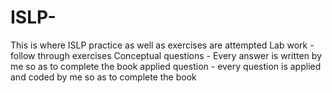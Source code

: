 # ISLP-
This is where ISLP practice as well as exercises are attempted </n>
Lab work - follow through exercises </n>
Conceptual questions - Every answer is written by me so as to complete the book </n>
applied question - every question is applied and coded by me so as to complete the book</n>
